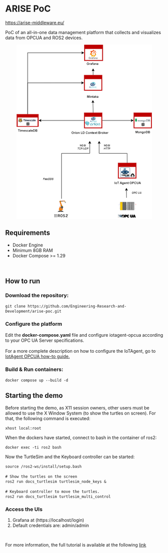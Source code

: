 
<h1>ARISE PoC</h1>

https://arise-middleware.eu/


PoC of an all-in-one data management platform that collects and visualizes data from  OPCUA and ROS2 devices.

<p align="center">
  <img src="./docs/images/ARISE-Schema-v2.png" alt="ARISE PoC Schema">
</p>

<h2>Requirements</h2>
<ul>
    <li>Docker Engine</li>
    <li>Minimum 8GB RAM</li>
    <li>Docker Compose >= 1.29</li>
</ul>

<br>

<h2>How to run</h2>
<h3>Download the repository:</h3>

```
git clone https://github.com/Engineering-Research-and-Development/arise-poc.git
```

<h3>Configure the platform</h3>
Edit the <b>docker-compose.yaml</b> file and configure iotagent-opcua according to your OPC UA Server specifications.
<br><br>
For a more complete description on how to configure the IoTAgent, go to <a href="https://github.com/Engineering-Research-and-Development/iotagent-opcua/blob/master/docs/howto.md">IotAgent OPCUA how-to guide.</a>

<h3>Build & Run containers:</h3>

```
docker compose up --build -d
```

## Starting the demo
Before starting the demo, as X11 session owners, other users must be allowed to use the X Window System (to show the
turtles on screen).
For that, the following command is executed:

```
xhost local:root
```

When the dockers have started, connect to bash in the container of ros2:
```
docker exec -ti ros2 bash
```

Now the TurtleSim and the Keyboard controller can be started:

```
source /ros2-ws/install/setup.bash

# Show the turtles on the screen
ros2 run docs_turtlesim turtlesim_node_keys &

# Keyboard controller to move the turtles.
ros2 run docs_turtlesim turtlesim_multi_control 
```

<h3>Access the UIs</h3>

1. Grafana at (https://localhost/login)
2. Default credentials are: admin/admin

<br>

For more information, the full tutorial is available at the following [link](https://github.com/Engineering-Research-and-Development/arise-poc/blob/main/docs/ARISE_PoC_Tutorial_Extended.md)
